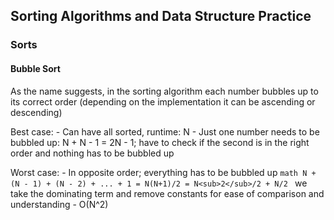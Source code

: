 ## Sorting Algorithms and Data Structure Practice

### Sorts

#### Bubble Sort
 As the name suggests, in the sorting algorithm each number bubbles up to its correct order (depending on the implementation it can be ascending or descending)

 Best case:
    - Can have all sorted, runtime: N
    - Just one number needs to be bubbled up: N + N - 1 = 2N - 1; have to check if the second is in the right order and nothing has to be bubbled up

Worst case:
    - In opposite order; everything has to be bubbled up
    ```math
    N + (N - 1) + (N - 2) + ... + 1 = N(N+1)/2 = N<sub>2</sub>/2 + N/2
    ```
    we take the dominating term and remove constants for ease of comparison and understanding
    - O(N^2)

